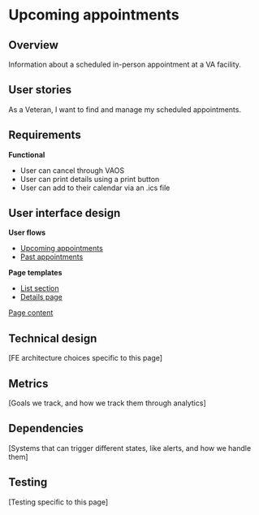# Upcoming appointments

## Overview

Information about a scheduled in-person appointment at a VA facility.

## User stories

As a Veteran, I want to find and manage my scheduled appointments.

## Requirements

**Functional**
- User can cancel through VAOS
- User can print details using a print button
- User can add to their calendar via an .ics file

## User interface design

**User flows**
- [Upcoming appointments](https://www.figma.com/file/xRs9s6QWoBPRhpdYCGc3cV/User-Flow?node-id=2019-19997&t=jIup4zOCLhBYNOvO-4)
- [Past appointments](https://www.figma.com/file/xRs9s6QWoBPRhpdYCGc3cV/User-Flow?node-id=127-22836&t=jIup4zOCLhBYNOvO-4)

**Page templates**
- [List section](https://www.figma.com/file/twogqAIoOL9WAFRqvUbwiS/VAOS-Templates?node-id=0-50)
- [Details page](https://www.figma.com/file/twogqAIoOL9WAFRqvUbwiS/VAOS-Templates?node-id=867-26334&t=vycMTsKnfBPu5MKo-4)

[Page content](https://github.com/department-of-veterans-affairs/va.gov-team/blob/master/products/health-care/appointments/va-online-scheduling/content/copy-docs/homepage.md#appointment-list-cards)

## Technical design

[FE architecture choices specific to this page]

## Metrics

[Goals we track, and how we track them through analytics]

## Dependencies

[Systems that can trigger different states, like alerts, and how we handle them]

## Testing

[Testing specific to this page]

